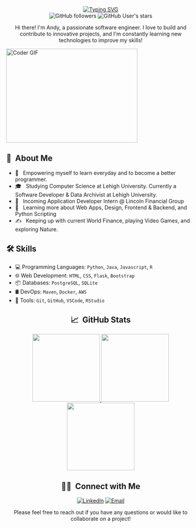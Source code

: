 <div align="center">
  <a href="https://git.io/typing-svg"> 
    <img src="https://readme-typing-svg.demolab.com?font=Fira+Code&size=30&duration=500&pause=1000&color=FFA500&multiline=true&width=500&height=100&lines=print(%22Hello%2C+I'm+Andy!%22);+" alt="Typing SVG" />
  </a>
</div>

<div align="center">
  <img alt="GitHub followers" src="https://img.shields.io/github/followers/andy-1au?style=social">
  <img alt="GitHub User's stars" src="https://img.shields.io/github/stars/andy-1au?style=social">
</div>

<div align="center">
  <p>Hi there! I'm Andy, a passionate software engineer. I love to build and contribute to innovative projects, and I'm constantly learning new technologies to improve my skills!</p>
</div>


<img alt="Coder GIF" height=250 width=350 src="https://images.squarespace-cdn.com/content/v1/5769fc401b631bab1addb2ab/1541580611624-TE64QGKRJG8SWAIUS7NS/ke17ZwdGBToddI8pDm48kPoswlzjSVMM-SxOp7CV59BZw-zPPgdn4jUwVcJE1ZvWQUxwkmyExglNqGp0IvTJZamWLI2zvYWH8K3-s_4yszcp2ryTI0HqTOaaUohrI8PI6FXy8c9PWtBlqAVlUS5izpdcIXDZqDYvprRqZ29Pw0o/coding-freak.gif"/>

<div align="left">
  <h2>🌟 &nbsp;About Me</h2>
  <ul>
    <li>🤔 &nbsp; Empowering myself to learn everyday and to become a better programmer.</li>
    <li>🎓 &nbsp; Studying Computer Science at Lehigh University. Currently a Software Developer & Data Archivist at Lehigh University.</li>
    <li>💼 &nbsp; Incoming Application Developer Intern @ Lincoln Financial Group</li>
    <li>🌱 &nbsp; Learning more about Web Apps, Design, Frontend & Backend, and Python Scripting</li>
    <li>✍️ &nbsp; Keeping up with current World Finance, playing Video Games, and exploring Nature.</li>
  </ul>
</div>


## 🛠 Skills

- 💻 Programming Languages: `Python`, `Java`, `Javascript`, `R` 
- 🌐 Web Development: `HTML`, `CSS`, `Flask`, `Bootstrap` 
- 📦 Databases: `PostgreSQL`, `SQLite` 
- 🛢️ DevOps: `Maven`, `Docker`, `AWS`
- 🔧 Tools: `Git`, `GitHub`, `VSCode`, `RStudio`

<div align="center">
  <h2> 📈 &nbsp;GitHub Stats </h2>
  <p>
    <a href="https://github.com/andy-1au">
      <img height="180em" src="https://github-readme-stats.vercel.app/api?username=andy-1au&show_icons=true&theme=vision-friendly-dark&border_radius=5&card_width=500"/>
      <img height="180em" src="http://github-readme-streak-stats.herokuapp.com?user=andy-1au&theme=vision-friendly-dark&border_radius=5&card_width=500)"/>
      <img height="180em" src="https://github-readme-stats.vercel.app/api/top-langs/?username=andy-1au&layout=compact&theme=vision-friendly-dark&border_radius=5&card_width=500"/>
    </a>
  </p>
</div>

<div align="center">
  <h2> 🤝🏻 &nbsp;Connect with Me </h2>
  <p>
    <a href="https://www.linkedin.com/in/andy-1au/"><img alt="LinkedIn" src="https://img.shields.io/badge/LinkedIn-Andy%20Lau-blue?style=flat-square&logo=linkedin"></a>
    <a href="mailto:andyolau88@gmail.com"><img alt="Email" src="https://img.shields.io/badge/Email-andyolau888@gmail.com-blue?style=flat-square&logo=gmail"></a>
  </p>
  <p>
    Please feel free to reach out if you have any questions or would like to collaborate on a project!
  </p>
</div>


